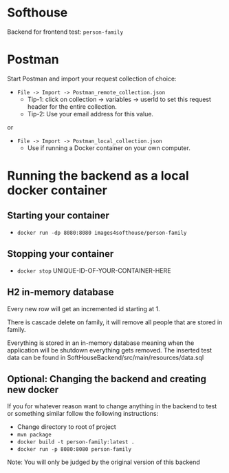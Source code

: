 # Softhouse
Backend for frontend test: `person-family`   

# Postman
Start Postman and import your request collection of choice:

* `File -> Import -> Postman_remote_collection.json`  
   * Tip-1: click on collection -> variables -> userId to set this request header for the entire collection.  
   * Tip-2: Use your email address for this value.  
  
or  
  
* `File -> Import -> Postman_local_collection.json`  
   * Use if running a Docker container on your own computer.   


# Running the backend as a local docker container

## Starting your container
* `docker run -dp 8080:8080 images4softhouse/person-family`

## Stopping your container
* `docker stop` UNIQUE-ID-OF-YOUR-CONTAINER-HERE   

## H2 in-memory database

Every new row will get an incremented id starting at 1.

There is cascade delete on family, it will remove all people that are stored in family.

Everything is stored in an in-memory database meaning when the application will be shutdown everything gets removed.
The inserted test data can be found in SoftHouseBackend/src/main/resources/data.sql   

## Optional: Changing the backend and creating new docker

If you for whatever reason want to change anything in the backend to test or something similar follow the following instructions:

* Change directory to root of project
* `mvn package`
* `docker build -t person-family:latest .`
* `docker run -p 8080:8080 person-family`

Note: You will only be judged by the original version of this backend
